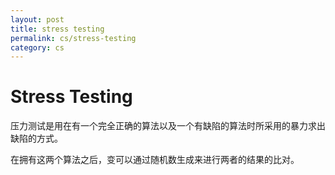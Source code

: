```yaml
---
layout: post
title: stress testing
permalink: cs/stress-testing
category: cs
---
```

# Stress Testing

压力测试是用在有一个完全正确的算法以及一个有缺陷的算法时所采用的暴力求出缺陷的方式。

在拥有这两个算法之后，变可以通过随机数生成来进行两者的结果的比对。